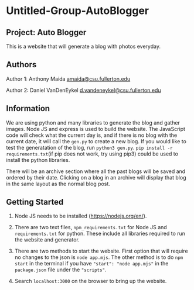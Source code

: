 # Untitled-Group-AutoBlogger
## Project: Auto Blogger
This is a website that will generate a blog with photos everyday.

## Authors
Author 1:
Anthony Maida
amaida@csu.fullerton.edu

Author 2:
Daniel VanDenEykel
d.vandeneykel@csu.fullerton.edu

## Information
We are using python and many libraries to generate the blog and gather images. Node JS and express is used to build the website. The JavaScript code will check what the current day is, and if there is no blog with the current date, it will call the `gen.py` to create a new blog. If you would like to test the generatation of the blog, run `python3 gen.py`. `pip install -r requirements.txt`(if pip does not work, try using pip3) could be used to install the python libraries.

There will be an archive section where all the past blogs will be saved and ordered by their date. Clicking on a blog in an archive will display that blog in the same layout as the normal blog post.

## Getting Started
1. Node JS needs to be installed (https://nodejs.org/en/).

2. There are two text files, `npm_requirements.txt` for Node JS and `requirements.txt` for python. These include all libraries required to run the website and generator.

3. There are two methods to start the website. First option that will require no changes to the json is `node app.mjs`. The other method is to do `npm start` in the terminal if you have `"start": "node app.mjs"` in the `package.json` file under the `"scripts"`.

4. Search `localhost:3000` on the browser to bring up the website.

